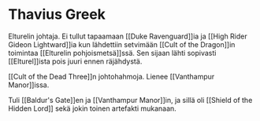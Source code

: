 # Thavius Greek
Elturelin johtaja. Ei tullut tapaamaan [[Duke Ravenguard]]ia ja [[High Rider Gideon Lightward]]ia kun lähdettiin setvimään [[Cult of the Dragon]]in toimintaa [[Elturelin pohjoismetsä]]ssä. Sen sijaan lähti sopivasti [[Elturel]]ista pois juuri ennen räjähdystä.

[[Cult of the Dead Three]]n johtohahmoja. Lienee [[Vanthampur Manor]]issa.

Tuli [[Baldur's Gate]]en ja [[Vanthampur Manor]]in, ja sillä oli [[Shield of the Hidden Lord]] sekä jokin toinen artefakti mukanaan.
